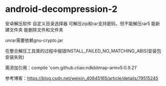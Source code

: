 # android-decompression-2
安卓解压软件
自定义目录选择器
可解压zip和rar支持密码，但不能解压rar5
能新建文件夹
能删除文件和文件夹

unrar需要依赖gnu-crypto.jar

在整合解压工具类的过程中报错INSTALL_FAILED_NO_MATCHING_ABIS(安装包安装失败)

需添加引用：compile 'com.github.ctiao:ndkbitmap-armv5:0.9.21'

参考博客：https://blog.csdn.net/weixin_40845165/article/details/79515245
